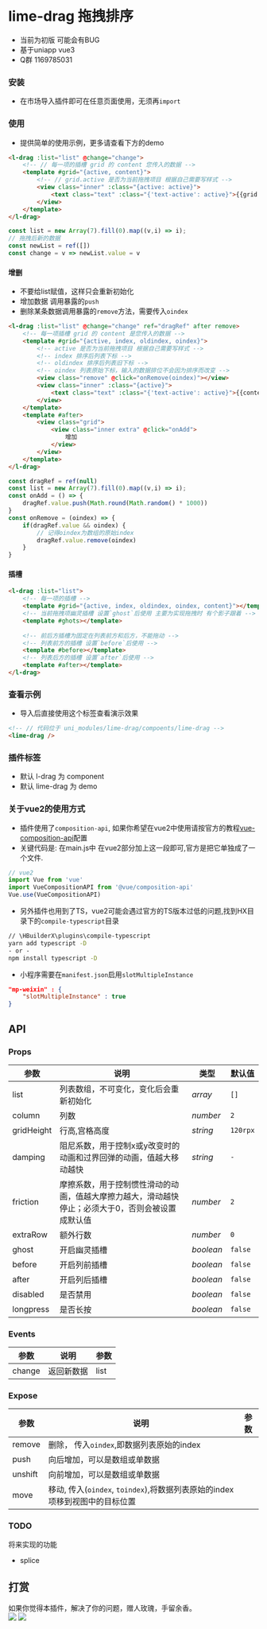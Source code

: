 # lime-drag 拖拽排序
- 当前为初版 可能会有BUG
- 基于uniapp vue3
- Q群 1169785031


### 安装
- 在市场导入插件即可在任意页面使用，无须再`import`


### 使用
- 提供简单的使用示例，更多请查看下方的demo

```html
<l-drag :list="list" @change="change">
	<!-- // 每一项的插槽 grid 的 content 您传入的数据 -->
	<template #grid="{active, content}">
		<!-- // grid.active 是否为当前拖拽项目 根据自己需要写样式 -->
		<view class="inner" :class="{active: active}">
			<text class="text" :class="{'text-active': active}">{{grid.content}}</text>
		</view>
	</template>
</l-drag> 
```

```js
const list = new Array(7).fill(0).map((v,i) => i);
// 拖拽后新的数据
const newList = ref([])
const change = v => newList.value = v
```
#### 增删
- 不要给list赋值，这样只会重新初始化
- 增加数据 调用暴露的`push`
- 删除某条数据调用暴露的`remove`方法，需要传入`oindex`

```html
<l-drag :list="list" @change="change" ref="dragRef" after remove>
	<!-- 每一项插槽 grid 的 content 是您传入的数据 -->
	<template #grid="{active, index, oldindex, oindex}">
		<!-- active 是否为当前拖拽项目 根据自己需要写样式 -->
		<!-- index 排序后列表下标 -->
		<!-- oldindex 排序后列表旧下标 -->
		<!-- oindex 列表原始下标，输入的数据排位不会因为排序而改变 -->
		<view class="remove" @click="onRemove(oindex)"></view>
		<view class="inner" :class="{active}">
			<text class="text" :class="{'text-active': active}">{{content}}</text>
		</view>
	</template>
	<template #after>
		<view class="grid">
			<view class="inner extra" @click="onAdd">
				增加
			</view>
		</view>
	</template>
</l-drag> 
```
```js
const dragRef = ref(null)
const list = new Array(7).fill(0).map((v,i) => i);
const onAdd = () => {
	dragRef.value.push(Math.round(Math.random() * 1000))
}
const onRemove = (oindex) => {
	if(dragRef.value && oindex) {
		// 记得oindex为数组的原始index
		dragRef.value.remove(oindex)
	}
}
```


#### 插槽
```html
<l-drag :list="list">
	<!-- 每一项的插槽 -->
	<template #grid="{active, index, oldindex, oindex, content}"></template>
	<!-- 当前拖拽项幽灵插槽 设置`ghost`后使用 主要为实现拖拽时 有个影子跟着 -->
	<template #ghots></template>
	
	<!-- 前后方插槽为固定在列表前方和后方，不能拖动 -->
	<!-- 列表前方的插槽 设置`before`后使用 -->
	<template #before></template>
	<!-- 列表后方的插槽 设置`after`后使用 -->
	<template #after></template>
</l-drag> 
```


### 查看示例
- 导入后直接使用这个标签查看演示效果

```html
<!-- // 代码位于 uni_modules/lime-drag/compoents/lime-drag -->
<lime-drag />
```


### 插件标签
- 默认 l-drag 为 component
- 默认 lime-drag 为 demo

### 关于vue2的使用方式
- 插件使用了`composition-api`, 如果你希望在vue2中使用请按官方的教程[vue-composition-api](https://uniapp.dcloud.net.cn/tutorial/vue-composition-api.html)配置
- 关键代码是: 在main.js中 在vue2部分加上这一段即可,官方是把它单独成了一个文件.
```js
// vue2
import Vue from 'vue'
import VueCompositionAPI from '@vue/composition-api'
Vue.use(VueCompositionAPI)
```

- 另外插件也用到了TS，vue2可能会遇过官方的TS版本过低的问题,找到HX目录下的`compile-typescript`目录
```cmd
// \HBuilderX\plugins\compile-typescript
yarn add typescript -D
- or - 
npm install typescript -D
```

- 小程序需要在`manifest.json`启用`slotMultipleInstance`
```json
"mp-weixin" : {
    "slotMultipleInstance" : true
}
```


## API

### Props

| 参数                       | 说明                                                         | 类型             | 默认值       |
| --------------------------| ------------------------------------------------------------ | ---------------- | ------------ |
| list                      | 列表数组，不可变化，变化后会重新初始化                                                      | <em>array</em>  | `[]`     |
| column                    | 列数                  | <em>number</em>  | `2` |
| gridHeight               | 行高,宫格高度                 								| <em>string</em>  | `120rpx` |
| damping               	| 阻尼系数，用于控制x或y改变时的动画和过界回弹的动画，值越大移动越快         				| <em>string</em>  | `-` |
| friction               	| 摩擦系数，用于控制惯性滑动的动画，值越大摩擦力越大，滑动越快停止；必须大于0，否则会被设置成默认值         				| <em>number</em>  | `2` |
| extraRow               	| 额外行数        				| <em>number</em>  | `0` |
| ghost               	| 开启幽灵插槽        				| <em>boolean</em>  | `false` |
| before               	| 开启列前插槽        				| <em>boolean</em>  | `false` |
| after               	| 开启列后插槽        				| <em>boolean</em>  | `false` |
| disabled              | 是否禁用        				| <em>boolean</em>  | `false` |
| longpress              | 是否长按        				| <em>boolean</em>  | `false` |

### Events
| 参数                       | 说明                                                         | 参数             | 
| --------------------------| ------------------------------------------------------------ | ---------------- |
| change              		| 返回新数据  | list | 

### Expose
| 参数                       | 说明                                                         | 参数             | 
| --------------------------| ------------------------------------------------------------ | ---------------- |
| remove              		| 删除， 传入`oindex`,即数据列表原始的index  |  | 
| push             			| 向后增加，可以是数组或单数据  |  | 
| unshift             	    | 向前增加，可以是数组或单数据  |  | 
| move             			| 移动, 传入(`oindex`, `toindex`),将数据列表原始的index项移到视图中的目标位置  |  | 


### TODO
将来实现的功能
- splice

## 打赏

如果你觉得本插件，解决了你的问题，赠人玫瑰，手留余香。  
![](https://testingcf.jsdelivr.net/gh/liangei/image@1.9/alipay.png)
![](https://testingcf.jsdelivr.net/gh/liangei/image@1.9/wpay.png)